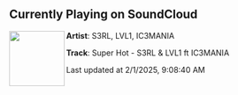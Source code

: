 ## Currently Playing on SoundCloud

[<img align="left" width="100" src="https://i1.sndcdn.com/artworks-oysZ5V5h0ZeWCTVC-byjMbQ-t500x500.jpg">](https://soundcloud.com/s3rl/super-hot)

**Artist**: S3RL, LVL1, IC3MANIA 

**Track**: Super Hot - S3RL & LVL1 ft IC3MANIA

Last updated at 2/1/2025, 9:08:40 AM
